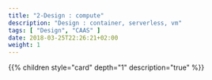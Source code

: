 ```yaml
---
title: "2-Design : compute"
description: "Design : container, serverless, vm"
tags: [ "Design", "CAAS" ]
date: 2018-03-25T22:26:21+02:00
weight: 1
---
```

{{% children style="card" depth="1"  description="true" %}}
